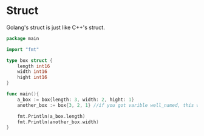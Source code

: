 # Struct

Golang's struct is just like C++'s struct.

```go
package main

import "fmt"

type box struct {
    length int16
    width int16
    hight int16
}

func main(){
    a_box := box{length: 3, width: 2, hight: 1}
    another_box := box{3, 2, 1} //if you got varible well_named, this way just fine

    fmt.Println(a_box.length)
    fmt.Println(another_box.width)
}
```

